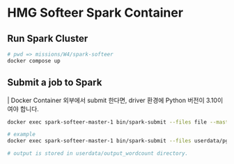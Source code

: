# HMG Softeer Spark Container

## Run Spark Cluster
```bash
# pwd => missions/W4/spark-softeer
docker compose up
```

## Submit a job to Spark
| Docker Container 외부에서 submit 한다면, driver 환경에 Python 버전이 3.10이여야 합니다.
```bash
docker exec spark-softeer-master-1 bin/spark-submit --files file --master spark://localhost:7077 client-application [args]

# example
docker exec spark-softeer-master-1 bin/spark-submit --files userdata/pg74102.txt --master spark://localhost:7077 userdata/wordcount.py

# output is stored in userdata/output_wordcount directory.
```